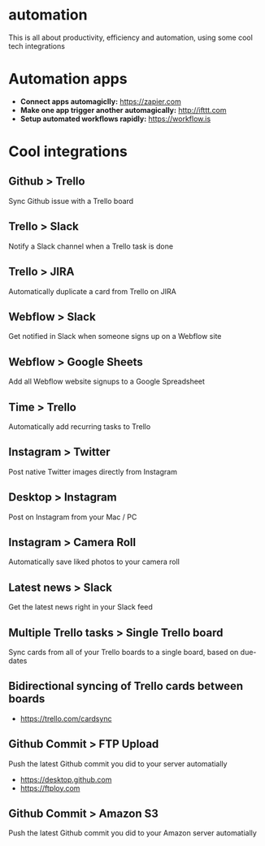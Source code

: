 # automation
This is all about productivity, efficiency and automation, using some cool tech integrations

# Automation apps
- **Connect apps automagiclly:** https://zapier.com
- **Make one app trigger another automagically:** http://ifttt.com
- **Setup automated workflows rapidly:** https://workflow.is

# Cool integrations

## Github > Trello
Sync Github issue with a Trello board

## Trello > Slack
Notify a Slack channel when a Trello task is done

## Trello > JIRA
Automatically duplicate a card from Trello on JIRA

## Webflow > Slack
Get notified in Slack when someone signs up on a Webflow site

## Webflow > Google Sheets
Add all Webflow website signups to a Google Spreadsheet

## Time > Trello
Automatically add recurring tasks to Trello

## Instagram > Twitter
Post native Twitter images directly from Instagram

## Desktop > Instagram
Post on Instagram from your Mac / PC

## Instagram > Camera Roll
Automatically save liked photos to your camera roll

## Latest news > Slack
Get the latest news right in your Slack feed

## Multiple Trello tasks > Single Trello board
Sync cards from all of your Trello boards to a single board, based on due-dates

## Bidirectional syncing of Trello cards between boards
- https://trello.com/cardsync

## Github Commit > FTP Upload
Push the latest Github commit you did to your server automatially
- https://desktop.github.com
- https://ftploy.com

## Github Commit > Amazon S3
Push the latest Github commit you did to your Amazon server automatially
